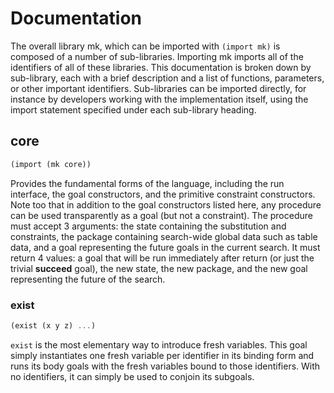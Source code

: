 # Documentation
The overall library mk, which can be imported with `(import mk)` is composed of a number of sub-libraries. Importing mk imports all of the identifiers of all of these libraries. This documentation is broken down by sub-library, each with a brief description and a list of functions, parameters, or other important identifiers. Sub-libraries can be imported directly, for instance by developers working with the implementation itself, using the import statement specified under each sub-library heading.

## core
```scheme
(import (mk core))
```
Provides the fundamental forms of the language, including the run interface, the goal constructors, and the primitive constraint constructors.
Note too that in addition to the goal constructors listed here, any procedure can be used transparently as a goal (but not a constraint). The procedure must accept 3 arguments: the state containing the substitution and constraints, the package containing search-wide global data such as table data, and a goal representing the future goals in the current search. It must return 4 values: a goal that will be run immediately after return (or just the trivial **succeed** goal), the new state, the new package, and the new goal representing the future of the search.
### exist
```scheme
(exist (x y z) ...)
```
`exist` is the most elementary way to introduce fresh variables. This goal simply instantiates one fresh variable per identifier in its binding form and runs its body goals with the fresh variables bound to those identifiers. With no identifiers, it can simply be used to conjoin its subgoals.
